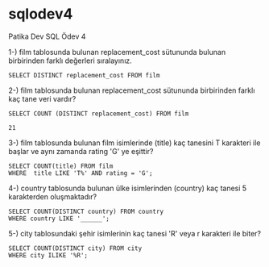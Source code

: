 # sqlodev4   
Patika Dev SQL Ödev 4   
   
1-) film tablosunda bulunan replacement_cost sütununda bulunan birbirinden farklı değerleri sıralayınız.   
```   
SELECT DISTINCT replacement_cost FROM film   
```` 
   
   2-) film tablosunda bulunan replacement_cost sütununda birbirinden farklı kaç tane veri vardır?   
   
```   
SELECT COUNT (DISTINCT replacement_cost) FROM film   
      
21   
```   
   
3-) film tablosunda bulunan film isimlerinde (title) kaç tanesini T karakteri ile başlar ve aynı zamanda rating 'G' ye eşittir?   
```   
SELECT COUNT(title) FROM film   
WHERE  title LIKE 'T%' AND rating = 'G';   
```   
   
4-) country tablosunda bulunan ülke isimlerinden (country) kaç tanesi 5 karakterden oluşmaktadır?   
```   
SELECT COUNT(DISTINCT country) FROM country   
WHERE country LIKE '______';   
```   
   
5-) city tablosundaki şehir isimlerinin kaç tanesi 'R' veya r karakteri ile biter?   
```   
SELECT COUNT(DISTINCT city) FROM city   
WHERE city ILIKE '%R';
```

